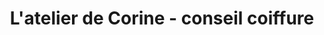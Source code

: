 ---
title: "L'atelier de Corine - conseil coiffure"
url: /aix-en-provence/latelier-de-corine-conseil-coiffure/
shop: coiffeur
---